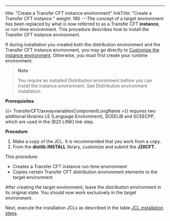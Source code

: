 ---
title: "Create a Transfer CFT instance environment"
linkTitle: "Create a Transfer CFT instance "
weight: 190
---The concept of a target environment has been replaced by what is now referred to as a Transfer CFT **instance**, or run-time environment. This procedure describes how to install the Transfer CFT instance environment.

If during installation you created both the distribution environment and the Transfer CFT instance environment, you may go directly to [Customize the instance environment](../../t_customize_instance_zos). Otherwise, you must first create your runtime environment.

> **Note**
>
> You require an installed Distribution environment before you can install the instance environment. See Distribution environment installation.

****Prerequisites****

{{< TransferCFT/axwayvariablesComponentLongName  >}} requires two additional libraries LE (Language Environment), SCEELIB and SCEECPP, which are used in the (B20 LINK) link step.

****Procedure****

1. Make a copy of the JCL. It is recommended that you work from a copy.
1. From the **distlib.INSTALL** library, customize and submit the **J2IICFT**.

This procedure:

* Creates a Transfer CFT instance run-time environment
* Copies certain Transfer CFT distribution environment elements to the target environment

After creating the target environment, leave the distribution environment in its original state. You should now work exclusively in the target environment.

Next, execute the installation JCLs as described in the table [JCL installation steps]().
